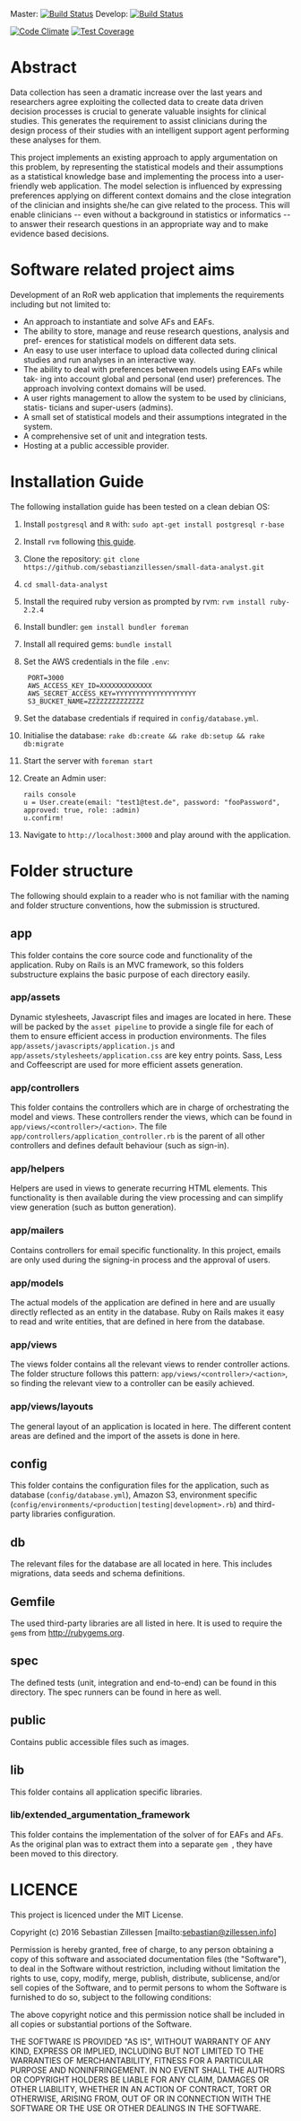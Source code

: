 Master: [![Build Status](https://travis-ci.org/sebastianzillessen/small-data-analyst.svg?branch=master)](https://travis-ci.org/sebastianzillessen/small-data-analyst)
Develop: [![Build Status](https://travis-ci.org/sebastianzillessen/small-data-analyst.svg?branch=develop)](https://travis-ci.org/sebastianzillessen/small-data-analyst)

[![Code Climate](https://codeclimate.com/github/sebastianzillessen/small-data-analyst/badges/gpa.svg)](https://codeclimate.com/github/sebastianzillessen/small-data-analyst)
[![Test Coverage](https://codeclimate.com/github/sebastianzillessen/small-data-analyst/badges/coverage.svg)](https://codeclimate.com/github/sebastianzillessen/small-data-analyst/coverage)

# Abstract
Data collection has seen a dramatic increase over the last years and researchers agree exploiting the collected data to create data driven decision processes is crucial to generate valuable insights for clinical studies. This generates the requirement to assist clinicians during the design process of their studies with an intelligent support agent performing these analyses for them. 

This project implements an existing approach to apply argumentation on this problem, by representing the statistical models and their assumptions as a statistical knowledge base and implementing the process into a user-friendly web application. The model selection is influenced by expressing preferences applying on different context domains and the close integration of the clinician and insights she/he can give related to the process. This will enable clinicians -- even without a background in statistics or informatics -- to answer their research questions in an appropriate way and to make evidence based decisions. 

# Software related project aims
Development of an RoR web application that implements the requirements including but not limited to:

- An approach to instantiate and solve AFs and EAFs. 
- The ability to store, manage and reuse research questions, analysis and pref-
erences for statistical models on different data sets.
- An easy to use user interface to upload data collected during clinical studies
and run analyses in an interactive way.
- The ability to deal with preferences between models using EAFs while tak-
ing into account global and personal (end user) preferences. The approach involving context domains will be used. 
- A user rights management to allow the system to be used by clinicians, statis-
ticians and super-users (admins). 
- A small set of statistical models and their assumptions integrated in the
system.
- A comprehensive set of unit and integration tests.
- Hosting at a public accessible provider.

# Installation Guide
The following installation guide has been tested on a clean debian OS:

1. Install `postgresql` and `R` with: `sudo apt-get install postgresql r-base`
2. Install `rvm` following [this guide](https://rvm.io/rvm/install).
3. Clone the repository: `git clone https://github.com/sebastianzillessen/small-data-analyst.git`
4. `cd small-data-analyst`
5. Install the required ruby version as prompted by rvm: `rvm install ruby-2.2.4`
6. Install bundler: `gem install bundler foreman`
7. Install all required gems: `bundle install`
8. Set the AWS credentials in the file `.env`: 

        PORT=3000
        AWS_ACCESS_KEY_ID=XXXXXXXXXXXXX
        AWS_SECRET_ACCESS_KEY=YYYYYYYYYYYYYYYYYYYY
        S3_BUCKET_NAME=ZZZZZZZZZZZZZZ

9. Set the database credentials if required in `config/database.yml`.
10. Initialise the database: `rake db:create && rake db:setup && rake db:migrate`
10. Start the server with `foreman start`
11. Create an Admin user: 

        rails console
        u = User.create(email: "test1@test.de", password: "fooPassword", approved: true, role: :admin)
        u.confirm!

12. Navigate to `http://localhost:3000` and play around with the application.

# Folder structure 

The following should explain to a reader who is not familiar with the naming and folder structure conventions, how the submission is structured.

## app
This folder contains the core source code and functionality of the application. Ruby on Rails is an MVC framework, so this folders substructure explains the basic purpose of each directory easily.

### app/assets
Dynamic stylesheets, Javascript files and images are located in here. These will be packed by the `asset pipeline` to provide a single file for each of them to ensure efficient access in production environments. 
The files `app/assets/javascripts/application.js` and `app/assets/stylesheets/application.css` are key entry points. Sass, Less and Coffeescript are used for more efficient assets generation.

### app/controllers
This folder contains the controllers which are in charge of orchestrating the model and views. These controllers render the views, which can be found in `app/views/<controller>/<action>`. The file `app/controllers/application_controller.rb` is the parent of all other controllers and defines default behaviour (such as sign-in).

### app/helpers
Helpers are used in views to generate recurring HTML elements. This functionality is then available during the view processing and can simplify view generation (such as button generation). 

### app/mailers
Contains controllers for email specific functionality. In this project, emails are only used during the signing-in process and the approval of users. 

### app/models 
The actual models of the application are defined in here and are usually directly reflected as an entity in the database. Ruby on Rails makes it easy to read and write entities, that are defined in here from the database. 

### app/views
The views folder contains all the relevant views to render controller actions. The folder structure follows this pattern: `app/views/<controller>/<action>`, so finding the relevant view to a controller can be easily achieved. 

### app/views/layouts
The general layout of an application is located in here. The different content areas are defined and the import of the assets is done in here. 
 
## config
This folder contains the configuration files for the application, such as database (`config/database.yml`), Amazon S3, environment specific (`config/environments/<production|testing|development>.rb`) and third-party libraries configuration.

## db
The relevant files for the database are all located in here. This includes migrations, data seeds and schema definitions.

## Gemfile
The used third-party libraries are all listed in here. It is used to require the `gem`s from http://rubygems.org.

## spec 
The defined tests (unit, integration and end-to-end) can be found in this directory. The spec runners can be found in here as well. 

## public 
Contains public accessible files such as images.

## lib
This folder contains all application specific libraries. 

### lib/extended_argumentation_framework
This folder contains the implementation of the solver of for EAFs and AFs. As the original plan was to extract them into a separate `gem `, they have been moved to this directory. 


# LICENCE
This project is licenced under the MIT License.


Copyright (c) 2016 Sebastian Zillessen [mailto:sebastian@zillessen.info]

Permission is hereby granted, free of charge, to any person obtaining a copy of this software and associated documentation files (the "Software"), to deal in the Software without restriction, including without limitation the rights to use, copy, modify, merge, publish, distribute, sublicense, and/or sell copies of the Software, and to permit persons to whom the Software is furnished to do so, subject to the following conditions:

The above copyright notice and this permission notice shall be included in all copies or substantial portions of the Software.

THE SOFTWARE IS PROVIDED "AS IS", WITHOUT WARRANTY OF ANY KIND, EXPRESS OR IMPLIED, INCLUDING BUT NOT LIMITED TO THE WARRANTIES OF MERCHANTABILITY, FITNESS FOR A PARTICULAR PURPOSE AND NONINFRINGEMENT. IN NO EVENT SHALL THE AUTHORS OR COPYRIGHT HOLDERS BE LIABLE FOR ANY CLAIM, DAMAGES OR OTHER LIABILITY, WHETHER IN AN ACTION OF CONTRACT, TORT OR OTHERWISE, ARISING FROM, OUT OF OR IN CONNECTION WITH THE SOFTWARE OR THE USE OR OTHER DEALINGS IN THE SOFTWARE.
